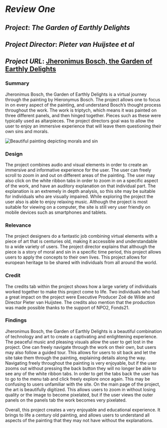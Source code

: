 # *Review One*

## *Project*: *The Garden of Earthly Delights*
## *Project Director*: *Pieter van Huijstee et al*
## *Project URL*: [Jheronimus Bosch, the Garden of Earthly Delights](https://archief.ntr.nl/tuinderlusten/en.html#/info/about)
### Summary

Jheronimus Bosch, the Garden of Earthly Delights is a virtual journey through the painting by Hieronymus Bosch. The project allows one to focus in on every aspect of the painting, and understand Bosch’s thought process throughout the work. The work is triptych, which means it was painted on three different panels, and then hinged together. Pieces such as these were typically used as altarpieces. The project directors goal was to allow the user to enjoy an immersive experience that will leave them questioning their own sins and morals. 

![Beautiful painting depicting morals and sin](https://ethanstowe.github.io/Ethan-Stowe-CNU/images/Website.png)

### Design

The project combines audio and visual elements in order to create an immersive and informative experience for the user. The user can freely scroll to zoom in and out on different areas of the painting. The user may also click on the white ribbon tabs in order to zoom in on a specific aspect of the work, and have an auditory explanation on that individual part. The explanation is an extremely in depth analysis, so this site may be suitable for individuals who are visually impaired. While exploring the project the user also is able to enjoy relaxing music. Although the project is most suitable for viewing on a computer, the site is still very user friendly on mobile devices such as smartphones and tablets. 

### Relevance

The project designers do a fantastic job combining virtual elements with a piece of art that is centuries old, making it accessible and understandable to a wide variety of users. The project director explains that although the piece is a story of moral and sin in a specific time period, this project allows users to apply the concepts to their own lives. This project allows for european heritage to be shared with individuals from all around the world. 

### Credit

The credits tab within the project shows how a large variety of individuals worked together to make this project come to life. Two individuals who had a great impact on the project were Executive Producer Zoë de Wilde and Director Pieter van Huijstee. The credits also mention that the production was made possible thanks to the support of NPO2, Fonds21. 



### Findings

Jheronimus Bosch, the Garden of Earthly Delights is a beautiful combination of technology and art to create a captivating and enlightening experience. The peaceful music and pleasing visuals allow the user to get lost in the project. One can freely navigate through the work on their own, but users may also follow a guided tour. This allows for users to sit back and let the site take them through the painting, explaining details along the way. Navigating freely throughout the painting is very enjoyable, but if the user zooms out without pressing the back button they will no longer be able to see any of the white ribbon tabs. In order to get the tabs back the user has to go to the menu tab and click freely explore once again. This may be confusing to users unfamiliar with the site. On the main page of the project, the art is beautifully digitized. This allows users to zoom in without losing quality or the image to become pixelated, but if the user views the outer panels on the panels tab the work becomes very pixelated. 

Overall, this project creates a very enjoyable and educational experience. It brings to life a century old painting, and allows users to understand all aspects of the painting that they may not have without the explanations. 
